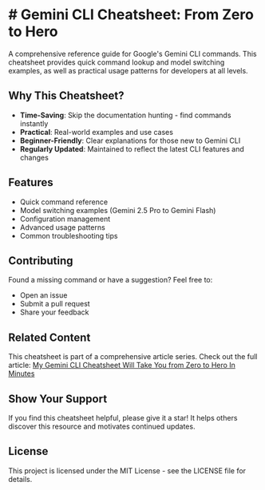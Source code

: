 # # Gemini CLI Cheatsheet: From Zero to Hero
A comprehensive reference guide for Google's Gemini CLI commands. This cheatsheet provides quick command lookup and model switching examples, as well as practical usage patterns for developers at all levels.

## Why This Cheatsheet?

- **Time-Saving**: Skip the documentation hunting - find commands instantly
- **Practical**: Real-world examples and use cases
- **Beginner-Friendly**: Clear explanations for those new to Gemini CLI
- **Regularly Updated**: Maintained to reflect the latest CLI features and changes

## Features

- Quick command reference
- Model switching examples (Gemini 2.5 Pro to Gemini Flash)
- Configuration management
- Advanced usage patterns
- Common troubleshooting tips

## Contributing

Found a missing command or have a suggestion? Feel free to:

- Open an issue
- Submit a pull request
- Share your feedback

## Related Content

This cheatsheet is part of a comprehensive article series. Check out the full article: [My Gemini CLI Cheatsheet Will Take You from Zero to Hero In Minutes](link-to-article)

## Show Your Support

If you find this cheatsheet helpful, please give it a star! It helps others discover this resource and motivates continued updates.

## License

This project is licensed under the MIT License - see the LICENSE file for details.
